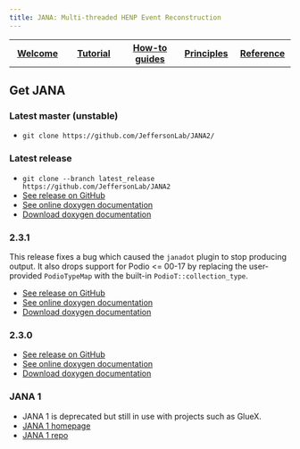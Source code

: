 ```yaml
---
title: JANA: Multi-threaded HENP Event Reconstruction
---
```


<center>
<table border="0" width="100%" align="center">
<TH width="20%"><A href="index.html">Welcome</A></TH>
<TH width="20%"><A href="Tutorial.html">Tutorial</A></TH>
<TH width="20%"><A href="Howto.html">How-to guides</A></TH>
<TH width="20%"><A href="Explanation.html">Principles</A></TH>
<TH width="20%"><A href="Reference.html">Reference</A></TH>
</table>
</center>


## Get JANA

### Latest master (unstable)

- `git clone https://github.com/JeffersonLab/JANA2/`

### Latest release
- `git clone --branch latest_release https://github.com/JeffersonLab/JANA2`
- [See release on GitHub](https://github.com/JeffersonLab/JANA2/tree/latest_release)
- [See online doxygen documentation](http://www.jlab.org/JANA/jana_doc_latest/index.html)
- [Download doxygen documentation](http://www.jlab.org/JANA/jana_doc_latest.tar.gz)

### 2.3.1
This release fixes a bug which caused the `janadot` plugin to stop producing output. It also drops support for Podio <= 00-17 by replacing the user-provided `PodioTypeMap` with the built-in `PodioT::collection_type`. 

- [See release on GitHub](https://github.com/JeffersonLab/JANA2/releases/tag/v2.3.1)
- [See online doxygen documentation](http://www.jlab.org/JANA/jana_doc_2.3.1/index.html)
- [Download doxygen documentation](http://www.jlab.org/JANA/jana_doc_2.3.1.tar.gz)

### 2.3.0 
- [See release on GitHub](https://github.com/JeffersonLab/JANA2/releases/tag/v2.3.0)
- [See online doxygen documentation](http://www.jlab.org/JANA/jana_doc_2.3.0/index.html)
- [Download doxygen documentation](http://www.jlab.org/JANA/jana_doc_2.3.0.tar.gz)

### JANA 1

- JANA 1 is deprecated but still in use with projects such as GlueX.
- [JANA 1 homepage](https://www.jlab.org/JANA/)
- [JANA 1 repo](https://github.com/JeffersonLab/JANA)


